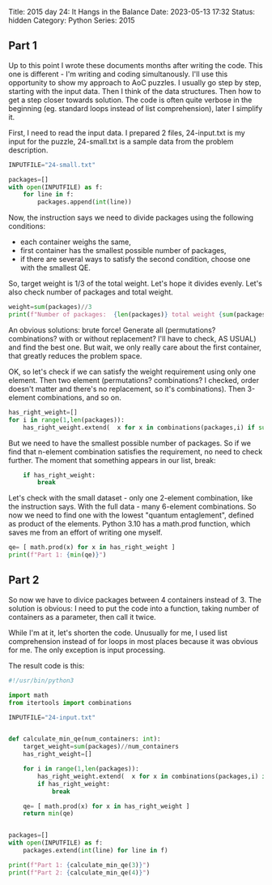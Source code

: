 Title: 2015 day 24: It Hangs in the Balance
Date: 2023-05-13 17:32
Status: hidden
Category: Python
Series: 2015

## Part 1

Up to this point I wrote these documents months after writing the code. This one is different - I'm writing and coding simultanously. I'll use this opportunity to show my approach to AoC puzzles. I usually go step by step, starting with the input data. Then I think of the data structures. Then how to get a step closer towards solution. The code is often quite verbose in the beginning (eg. standard loops instead of list comprehension), later I simplify it.

First, I need to read the input data. I prepared 2 files, 24-input.txt is my input for the puzzle, 24-small.txt is a sample data from the problem description.

```python
INPUTFILE="24-small.txt"

packages=[]
with open(INPUTFILE) as f:
    for line in f:
        packages.append(int(line))
```

Now, the instruction says we need to divide packages using the following conditions:

- each container weighs the same,
- first container has the smallest possible number of packages,
- if there are several ways to satisfy the second condition, choose one with the smallest QE.

So, target weight is 1/3 of the total weight. Let's hope it divides evenly. Let's also check number of packages and total weight.

```python
weight=sum(packages)//3
print(f"Number of packages:  {len(packages)} total weight {sum(packages)} container weight {weight}")
```

An obvious solutions: brute force! Generate all (permutations? combinations? with or without replacement? I'll have to check, AS USUAL) and find the best one. But wait, we only really care about the first container, that greatly reduces the problem space.

OK, so let's check if we can satisfy the weight requirement using only one element. Then two element (permutations? combinations? I checked, order doesn't matter and there's no replacement, so it's combinations). Then 3-element combinations, and so on.

```python
has_right_weight=[]
for i in range(1,len(packages)):
    has_right_weight.extend(  x for x in combinations(packages,i) if sum(x)==target_weight )
```

But we need to have the smallest possible number of packages. So if we find that n-element combination satisfies the requirement, no need to check further. The moment that something appears in our list, break:

```python
    if has_right_weight:
        break
```

Let's check with the small dataset - only one 2-element combination, like the instruction says. With the full data - many 6-element combinations. So now we need to find one with the lowest "quantum entaglement", defined as product of the elements. Python 3.10 has a math.prod function, which saves me from an effort of writing one myself.

```python
qe= [ math.prod(x) for x in has_right_weight ]
print(f"Part 1: {min(qe)}")
```

## Part 2

So now we have to divice packages between 4 containers instead of 3. The solution is obvious: I need to put the code into a function, taking number of containers as a parameter, then call it twice.

While I'm at it, let's shorten the code. Unusually for me, I used list comprehension instead of for loops in most places because it was obvious for me. The only exception is input processing.

The result code is this:

```python
#!/usr/bin/python3

import math
from itertools import combinations

INPUTFILE="24-input.txt"


def calculate_min_qe(num_containers: int):
    target_weight=sum(packages)//num_containers
    has_right_weight=[]

    for i in range(1,len(packages)):
        has_right_weight.extend(  x for x in combinations(packages,i) if sum(x)==target_weight )
        if has_right_weight:
            break

    qe= [ math.prod(x) for x in has_right_weight ]
    return min(qe)


packages=[]
with open(INPUTFILE) as f:
    packages.extend(int(line) for line in f)

print(f"Part 1: {calculate_min_qe(3)}")
print(f"Part 2: {calculate_min_qe(4)}")
```
